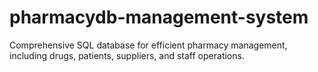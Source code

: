 # pharmacydb-management-system
Comprehensive SQL database for efficient pharmacy management, including drugs, patients, suppliers, and staff operations.
